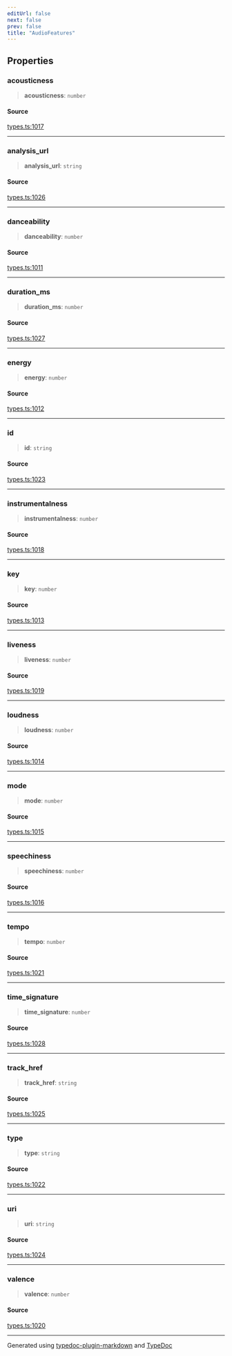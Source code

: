 ```yaml
---
editUrl: false
next: false
prev: false
title: "AudioFeatures"
---
```


## Properties

### acousticness

> **acousticness**: `number`

#### Source

[types.ts:1017](https://github.com/fostertheweb/spotify-web-sdk/blob/e412602/src/types.ts#L1017)

***

### analysis\_url

> **analysis\_url**: `string`

#### Source

[types.ts:1026](https://github.com/fostertheweb/spotify-web-sdk/blob/e412602/src/types.ts#L1026)

***

### danceability

> **danceability**: `number`

#### Source

[types.ts:1011](https://github.com/fostertheweb/spotify-web-sdk/blob/e412602/src/types.ts#L1011)

***

### duration\_ms

> **duration\_ms**: `number`

#### Source

[types.ts:1027](https://github.com/fostertheweb/spotify-web-sdk/blob/e412602/src/types.ts#L1027)

***

### energy

> **energy**: `number`

#### Source

[types.ts:1012](https://github.com/fostertheweb/spotify-web-sdk/blob/e412602/src/types.ts#L1012)

***

### id

> **id**: `string`

#### Source

[types.ts:1023](https://github.com/fostertheweb/spotify-web-sdk/blob/e412602/src/types.ts#L1023)

***

### instrumentalness

> **instrumentalness**: `number`

#### Source

[types.ts:1018](https://github.com/fostertheweb/spotify-web-sdk/blob/e412602/src/types.ts#L1018)

***

### key

> **key**: `number`

#### Source

[types.ts:1013](https://github.com/fostertheweb/spotify-web-sdk/blob/e412602/src/types.ts#L1013)

***

### liveness

> **liveness**: `number`

#### Source

[types.ts:1019](https://github.com/fostertheweb/spotify-web-sdk/blob/e412602/src/types.ts#L1019)

***

### loudness

> **loudness**: `number`

#### Source

[types.ts:1014](https://github.com/fostertheweb/spotify-web-sdk/blob/e412602/src/types.ts#L1014)

***

### mode

> **mode**: `number`

#### Source

[types.ts:1015](https://github.com/fostertheweb/spotify-web-sdk/blob/e412602/src/types.ts#L1015)

***

### speechiness

> **speechiness**: `number`

#### Source

[types.ts:1016](https://github.com/fostertheweb/spotify-web-sdk/blob/e412602/src/types.ts#L1016)

***

### tempo

> **tempo**: `number`

#### Source

[types.ts:1021](https://github.com/fostertheweb/spotify-web-sdk/blob/e412602/src/types.ts#L1021)

***

### time\_signature

> **time\_signature**: `number`

#### Source

[types.ts:1028](https://github.com/fostertheweb/spotify-web-sdk/blob/e412602/src/types.ts#L1028)

***

### track\_href

> **track\_href**: `string`

#### Source

[types.ts:1025](https://github.com/fostertheweb/spotify-web-sdk/blob/e412602/src/types.ts#L1025)

***

### type

> **type**: `string`

#### Source

[types.ts:1022](https://github.com/fostertheweb/spotify-web-sdk/blob/e412602/src/types.ts#L1022)

***

### uri

> **uri**: `string`

#### Source

[types.ts:1024](https://github.com/fostertheweb/spotify-web-sdk/blob/e412602/src/types.ts#L1024)

***

### valence

> **valence**: `number`

#### Source

[types.ts:1020](https://github.com/fostertheweb/spotify-web-sdk/blob/e412602/src/types.ts#L1020)

***

Generated using [typedoc-plugin-markdown](https://www.npmjs.com/package/typedoc-plugin-markdown) and [TypeDoc](https://typedoc.org/)
